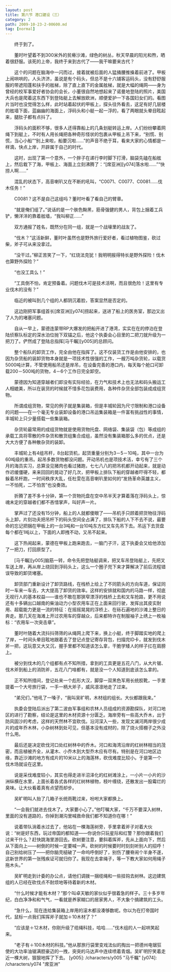 ```yaml
---
layout: post
title: 第六节 港口建设（三）
category: 2
path: 2009-10-23-2-00600.md
tag: [normal]
---
```


　　终于到了。

　　董时叶望着不到300米外的贫瘠沙滩，绿色的树丛，秋天早晨的阳光和煦，晒着很舒服。该死的上帝，我终于来到古代了——我干嘛要来古代？

　　这个的问题在脑海中一闪而过，接着就被后面的人猛捅腰推搡着前进了。甲板上闹哄哄的，人头济济，虽说是有个码头，但总不是十六铺客运码头，没有舒舒服服的带遮阳蓬和扶手的舷梯，除了直上直下的金属舷梯，就是大幅的绳网——身为曾经的校军事爱好者协会的会长，小董很自然地想起来了诺曼地登陆的照片，美国大兵也是爬着这东西下到登陆艇上去解放欧洲，顺便爱护一下各国妇女们的。看图片当时也没觉得怎么样，此时站着起伏的甲板上，探头往外看去，这足有好几层楼的舷墙下面，蓝幽幽的海面上，浮码头和小艇一起一浮的，看了两眼就头晕目眩起来，腿肚子都有点抖了。

　　浮码头的面积不够，很多人还得靠船上的几条划艇转运上岸。人们纷纷攀着网绳下到艇上，不时有人用长绳把各种奇形怪状的包裹从甲板上吊下来，“别慌、别慌，当心小船”“别上来啦，船要沉啦……”的声音不绝于耳，看来大家的心情都是一样滴，快点上岸，开辟属于自己的时代。

　　这时，出现了第一个意外，一个胖子在递行李时脚下打滑，脑袋先磕在船舷上，然后栽下了海，甲板上、海面上立刻沸腾了：“[席亚洲][y074]落水啦……”“快捞人啊……”

　　混乱的状态下，高音喇叭又在不断的吼叫，“C0071、C0077、C0081……伐木任务！”

　　C0081？这不是自己这组吗？董时叶看了看自己的臂章。

　　“就是俺们组了。”说话的是一个肤色黝黑，筋骨强健的男人，背包上捆着工兵铲，懒洋洋的靠着舷墙，“我叫柳正……”

　　双方通报了姓名，既然分在同一组，就是一个战壕里的战友了。

　　“伐木？”这活新鲜，董时叶虽然也是野外旅行爱好者，看过植物图鉴，砍过柴，斧子可从来没拿过。

　　“没干过。”柳正苦笑了一下，“红烧法克犹！我明明报得特长是野外探险！伐木也算野外探险？”

　　“也没工具么！”

　　“工具倒不怕，肯定预备着。问题伐木可是技术活啊，而且很危险！这里有专业伐木的没有？”

　　临近的被叫到几个组的人都阴沉着脸，答案显然是否定的。

　　这边刚把军事组首长[席亚洲][y074]捞起来，送进了船上的医务室，那边又出了人为的堵塞问题。

　　自从一早上，蒙德连蒙带RP大爆发的把船开进了港湾，实实在在的停泊在登陆侦察队标定的深水泊位抛下双锚之后，他这个执委会心目里的二把刀就升级为一把刀了。俨然成了登陆总指挥[马千瞩][y005]的总顾问。

　　整个船队的卸货工作，完全由他在指挥了。这不仅装货工作是由他安排的，也因为杂货船的装卸货物本身就是一项技术性很强的工作，一艘万吨杂货轮，以载货5000吨计算，不管使用船吊还是岸吊，在设备完善的港口内，每天每个舱口可卸载200－500吨的货物，4－6个工作日完全卸空。

　　蒙德因为知道穿越者们即没有实际经验，在力气和技术上也无法和码头搬运工人相媲美，所以在装货的时候就不惜多花包装费用，各种件杂货全部包装成成组货物。

　　所谓成组货物，常见的例子就是集装箱，但是丰城轮因为尺寸限制和港口设备的问题——在一个毫无专业装卸设备的港口吊运集装箱是一件富有挑战性的事情，丰城轮上只少量搭载一些集装箱。

　　杂货轮最常用的成组货物就是使用货物托盘、网络袋、集装袋（包）等成组的承载工具将零散的件杂货和散货组集合成组，虽然没有集装箱那么多的优点，还是大大方便了各种散杂货的装卸。

　　丰城轮上有4组吊杆，8台起货机，起货重量分别为3－5－10吨，其中一台为60吨级的重吊。起吊多数货物都没问题。开动吊机也是项技术活，幸亏有了三个月的海员实习，总算没见猪肉也看过猪跑，七七八八的把吊机都开动起来，就是动作迟缓僵硬，来来回回的晃动了好几次，把甲板上排队下船的穿越者吓得不轻，都躲着吊杆跑，一时间秩序大乱，任杜雯在高音喇叭里如何的“发扬革命英雄主义，一不怕死，二不怕苦”也没奏效。

　　折腾了差不多十分钟，第一个货物托盘在空中吊半天才算着落在浮码头上，惊魂未定的穿越者们都不吝惜掌声，叫好声一片。

　　掌声过了还没有15分钟，船上的人就都傻眼了——吊机手只顾着把货物往浮码头上卸，片刻功夫把吊杆下的码头空间全占满了，排队下船的人下不去不说，最要命的忘记把捆在甲板上的一台3吨和一台10吨东方红叉车先吊下去。吊运下去货盘每个都在1吨以上，下面的人即拽不动，又吊不起来。

　　这下热闹起来，蒙德在甲板上跑来跑去，一脑门子汗，这下执委会又给他添加了一把刀，打回原型了。

　　[马千瞩][y005]脑筋一转，命令先把登陆艇调来，把叉车吊登陆艇上，先把叉车送上岸，再从岸上绕回到浮码头上，这么一个圈子兜下来才算解决了前后流程错误导致的卸货堵塞。

　　卸货部门重新设计了卸货路线，在栈桥上绘上了不同箭头的方向车道，保证同时一车来一车去，大大提高了卸货的效率。这样的安排就和国内的马路一样，彻底无视行人的基本权益——谁也不敢在那狭窄漂浮的栈桥上去和叉车抢路，更不用说还有十多辆出口越南的柴油动力小型农用车正在上面来回行驶，发挥出其皮实耐用、超载能力更是一流的特征：在摇摇晃晃的浮桥上、在砾石遍地的沙滩上整日的奔走。那几天在海滩上开过农用车的穿越众，后来都特许在制服袖子上绣上一枚袖标：“农用车一次突击章”。

　　董时叶随着大流抖抖筛筛的从绳网上爬下来，换上小艇，终于脚踏实地的爬上了岸，一时间头晕目眩地跟着去了登记点登记寄存背包，扫描完ID卡，就发到伐木斧一把，这玩意又大又沉，握手里都不知道该怎么拿，干脆学矮人的样子扛在肩膀上。

　　被分到伐木的几个组都有点不知所措，拿到的工具更是五花八门，从大片锯、伐木斧到船上的消防斧，五花八门啥都有，就是没一个人知道到底该怎么拿的。

　　正不知所措间，登记处来一个彪形大汉，脚穿一双黑色军用长统胶靴，一手里提着一个大号旅行袋，一手一柄大斧子，威风凛凛地走了过来。

　　“弟兄们，”他吼了一嗓子，“我叫吴旷明，木材组的组长。大伙都跟我来。”

　　执委会登陆后派出了第二波由军事组和农林人员组成的资源勘探队，对河口地区的进行了勘察，结论是这里的木材资源十分匮乏。海岸旁有一些高大乔木，出于防风固沙的考虑，这样的天然林不宜砍伐。沿河深入一些，发现文澜河两岸很少成片的成年乔木林，小杂树林到处可见，但基本没有成材的，除了烧火搭棚子之外没什么用。

　　最后还是决定砍伐河口处红树林中的乔木。河口和海湾沿岸的红树林相当的茂密，而且植被齐全，从灌木、小乔木到大型乔木应有尽有。特别是在河口地区边缘，靠近沙滩的地方有成片的10米以上的海莲林，砍伐难度比较小。于是第一个伐木场就设在这里。

　　说是采伐难度较小，其实也得走进半沼泽化的红树滩涂上，一小片一小片的沙洲纵横在水里，上面长着各式各样的红树林植物，枝叶缠绕，还散发出一股霉烂的臭味。让大伙看着真有点望而却步。

　　吴旷明叫人抬了几箱子长统雨靴过来，吩咐大家都换上。

　　“一会我们就进去伐木了。大家要小心了。”他叮嘱大家，“千万不要深入树林，里面的没有道路的，你掉到潮沟里喊救命我们都不知道你在哪！”

　　说着带队淌着水过去了，他站在一棵海莲树旁，手里拿着斧子对着大伙说：“树是好东西，玩过帝国的都知道——你说你只玩星际和红警？那你跟着我们过来干什么？赶快跳海里游回去。砍树要注意，要斜着挥斧，先从上面向下，然后从下面向上——树倒的时候一定要喊一声。砍树的时候要时时刻刻听别人的招呼！自己别给树压了——把你脑壳槌破了一命呜呼倒好了，别伤了腰脊闹个半身不遂，这新世界的第一张残疾证可就归你了。我现在去拿绳子，等一下教大家如何用绳子拖木头。”

　　吴旷明走到计委的办公点，请他们调拨一捆缆绳和一些挂钩去树林。这边建筑组的人已经在砍伐点不耐烦地等待着新的木材。

　　“什么时候才能有木材？”那个叫卓天敏的家伙似乎很着急的样子。三十多岁年纪，白白净净和和气气，一看就是养家糊口的居家男人，不大象个搞建筑的工头。

　　“急什么，现在连给集装箱上岸用的滚木都没凑够数呢。你以为在打帝国时代，鼠标一点我们挥挥斧子就加＋10木材了？”

　　“应该是＋12木材，你刚升级了缆绳科技，哈哈……”伐木组的人一起哄笑起来。

　　“老子有＋100木材的科技。”他从那旅行袋里变戏法似的掏出一把德州电锯狂使的大功率油锯满腔豪迈的一拽，突突的马达声中连续喷着青烟。吴旷明狞笑着走近一棵大树，狠狠地挥了下去。
[y005]: /characters/y005 "马千瞩"
[y074]: /characters/y074 "席亚洲"

